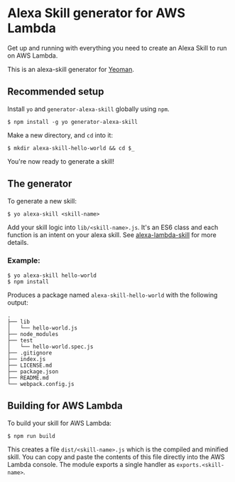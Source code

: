 # Alexa Skill generator for AWS Lambda

Get up and running with everything you need to create an Alexa Skill to run on
AWS Lambda.

This is an alexa-skill generator for [Yeoman](http://yeoman.io).

## Recommended setup

Install `yo` and `generator-alexa-skill` globally using `npm`.

```
$ npm install -g yo generator-alexa-skill
```

Make a new directory, and `cd` into it:

```
$ mkdir alexa-skill-hello-world && cd $_
```

You're now ready to generate a skill!

## The generator

To generate a new skill:

```
$ yo alexa-skill <skill-name>
```

Add your skill logic into `lib/<skill-name>.js`. It's an ES6 class and each
function is an intent on your alexa skill. See [alexa-lambda-skill](https://github.com/cameronhunter/alexa-lambda-skill)
for more details.

### Example:

```
$ yo alexa-skill hello-world
$ npm install
```

Produces a package named `alexa-skill-hello-world` with the following output:

```
.
├── lib
│   └── hello-world.js
├── node_modules
├── test
│   └── hello-world.spec.js
├── .gitignore
├── index.js
├── LICENSE.md
├── package.json
├── README.md
└── webpack.config.js
```

## Building for AWS Lambda

To build your skill for AWS Lambda:

```
$ npm run build
```

This creates a file `dist/<skill-name>.js` which is the compiled and minified
skill. You can copy and paste the contents of this file directly into the AWS
Lambda console. The module exports a single handler as `exports.<skill-name>`.
